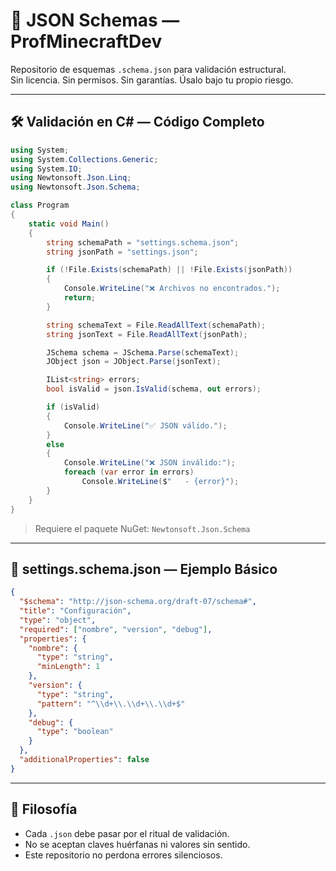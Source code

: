 # 🧩 JSON Schemas — ProfMinecraftDev

Repositorio de esquemas `.schema.json` para validación estructural.  
Sin licencia. Sin permisos. Sin garantías. Úsalo bajo tu propio riesgo.

---

## 🛠️ Validación en C# — Código Completo

```csharp
using System;
using System.Collections.Generic;
using System.IO;
using Newtonsoft.Json.Linq;
using Newtonsoft.Json.Schema;

class Program
{
    static void Main()
    {
        string schemaPath = "settings.schema.json";
        string jsonPath = "settings.json";

        if (!File.Exists(schemaPath) || !File.Exists(jsonPath))
        {
            Console.WriteLine("❌ Archivos no encontrados.");
            return;
        }

        string schemaText = File.ReadAllText(schemaPath);
        string jsonText = File.ReadAllText(jsonPath);

        JSchema schema = JSchema.Parse(schemaText);
        JObject json = JObject.Parse(jsonText);

        IList<string> errors;
        bool isValid = json.IsValid(schema, out errors);

        if (isValid)
        {
            Console.WriteLine("✅ JSON válido.");
        }
        else
        {
            Console.WriteLine("❌ JSON inválido:");
            foreach (var error in errors)
                Console.WriteLine($"   - {error}");
        }
    }
}
```

> Requiere el paquete NuGet: `Newtonsoft.Json.Schema`

---

## 📜 settings.schema.json — Ejemplo Básico

```json
{
  "$schema": "http://json-schema.org/draft-07/schema#",
  "title": "Configuración",
  "type": "object",
  "required": ["nombre", "version", "debug"],
  "properties": {
    "nombre": {
      "type": "string",
      "minLength": 1
    },
    "version": {
      "type": "string",
      "pattern": "^\\d+\\.\\d+\\.\\d+$"
    },
    "debug": {
      "type": "boolean"
    }
  },
  "additionalProperties": false
}
```

---

## 🧾 Filosofía

- Cada `.json` debe pasar por el ritual de validación.
- No se aceptan claves huérfanas ni valores sin sentido.
- Este repositorio no perdona errores silenciosos.
